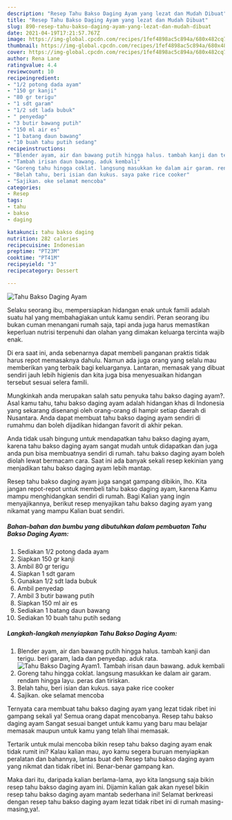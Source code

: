 ```yaml
---
description: "Resep Tahu Bakso Daging Ayam yang lezat dan Mudah Dibuat"
title: "Resep Tahu Bakso Daging Ayam yang lezat dan Mudah Dibuat"
slug: 890-resep-tahu-bakso-daging-ayam-yang-lezat-dan-mudah-dibuat
date: 2021-04-19T17:21:57.767Z
image: https://img-global.cpcdn.com/recipes/1fef4898ac5c894a/680x482cq70/tahu-bakso-daging-ayam-foto-resep-utama.jpg
thumbnail: https://img-global.cpcdn.com/recipes/1fef4898ac5c894a/680x482cq70/tahu-bakso-daging-ayam-foto-resep-utama.jpg
cover: https://img-global.cpcdn.com/recipes/1fef4898ac5c894a/680x482cq70/tahu-bakso-daging-ayam-foto-resep-utama.jpg
author: Rena Lane
ratingvalue: 4.4
reviewcount: 10
recipeingredient:
- "1/2 potong dada ayam"
- "150 gr kanji"
- "80 gr terigu"
- "1 sdt garam"
- "1/2 sdt lada bubuk"
- " penyedap"
- "3 butir bawang putih"
- "150 ml air es"
- "1 batang daun bawang"
- "10 buah tahu putih sedang"
recipeinstructions:
- "Blender ayam, air dan bawang putih hingga halus. tambah kanji dan terigu. beri garam, lada dan penyedap. aduk rata."
- "Tambah irisan daun bawang. aduk kembali"
- "Goreng tahu hingga coklat. langsung masukkan ke dalam air garam. rendam hingga layu. peras dan tiriskan."
- "Belah tahu, beri isian dan kukus. saya pake rice cooker"
- "Sajikan. oke selamat mencoba"
categories:
- Resep
tags:
- tahu
- bakso
- daging

katakunci: tahu bakso daging 
nutrition: 282 calories
recipecuisine: Indonesian
preptime: "PT23M"
cooktime: "PT41M"
recipeyield: "3"
recipecategory: Dessert

---
```



![Tahu Bakso Daging Ayam](https://img-global.cpcdn.com/recipes/1fef4898ac5c894a/680x482cq70/tahu-bakso-daging-ayam-foto-resep-utama.jpg)

Selaku seorang ibu, mempersiapkan hidangan enak untuk famili adalah suatu hal yang membahagiakan untuk kamu sendiri. Peran seorang ibu bukan cuman menangani rumah saja, tapi anda juga harus memastikan keperluan nutrisi terpenuhi dan olahan yang dimakan keluarga tercinta wajib enak.

Di era  saat ini, anda sebenarnya dapat membeli panganan praktis tidak harus repot memasaknya dahulu. Namun ada juga orang yang selalu mau memberikan yang terbaik bagi keluarganya. Lantaran, memasak yang dibuat sendiri jauh lebih higienis dan kita juga bisa menyesuaikan hidangan tersebut sesuai selera famili. 



Mungkinkah anda merupakan salah satu penyuka tahu bakso daging ayam?. Asal kamu tahu, tahu bakso daging ayam adalah hidangan khas di Indonesia yang sekarang disenangi oleh orang-orang di hampir setiap daerah di Nusantara. Anda dapat membuat tahu bakso daging ayam sendiri di rumahmu dan boleh dijadikan hidangan favorit di akhir pekan.

Anda tidak usah bingung untuk mendapatkan tahu bakso daging ayam, karena tahu bakso daging ayam sangat mudah untuk didapatkan dan juga anda pun bisa membuatnya sendiri di rumah. tahu bakso daging ayam boleh diolah lewat bermacam cara. Saat ini ada banyak sekali resep kekinian yang menjadikan tahu bakso daging ayam lebih mantap.

Resep tahu bakso daging ayam juga sangat gampang dibikin, lho. Kita jangan repot-repot untuk membeli tahu bakso daging ayam, karena Kamu mampu menghidangkan sendiri di rumah. Bagi Kalian yang ingin menyajikannya, berikut resep menyajikan tahu bakso daging ayam yang nikamat yang mampu Kalian buat sendiri.

<!--inarticleads1-->

##### Bahan-bahan dan bumbu yang dibutuhkan dalam pembuatan Tahu Bakso Daging Ayam:

1. Sediakan 1/2 potong dada ayam
1. Siapkan 150 gr kanji
1. Ambil 80 gr terigu
1. Siapkan 1 sdt garam
1. Gunakan 1/2 sdt lada bubuk
1. Ambil  penyedap
1. Ambil 3 butir bawang putih
1. Siapkan 150 ml air es
1. Sediakan 1 batang daun bawang
1. Sediakan 10 buah tahu putih sedang




<!--inarticleads2-->

##### Langkah-langkah menyiapkan Tahu Bakso Daging Ayam:

1. Blender ayam, air dan bawang putih hingga halus. tambah kanji dan terigu. beri garam, lada dan penyedap. aduk rata.
<img src="https://img-global.cpcdn.com/steps/6a99ee0a881b4e72/160x128cq70/tahu-bakso-daging-ayam-langkah-memasak-1-foto.jpg" alt="Tahu Bakso Daging Ayam">1. Tambah irisan daun bawang. aduk kembali
1. Goreng tahu hingga coklat. langsung masukkan ke dalam air garam. rendam hingga layu. peras dan tiriskan.
1. Belah tahu, beri isian dan kukus. saya pake rice cooker
1. Sajikan. oke selamat mencoba




Ternyata cara membuat tahu bakso daging ayam yang lezat tidak ribet ini gampang sekali ya! Semua orang dapat mencobanya. Resep tahu bakso daging ayam Sangat sesuai banget untuk kamu yang baru mau belajar memasak maupun untuk kamu yang telah lihai memasak.

Tertarik untuk mulai mencoba bikin resep tahu bakso daging ayam enak tidak rumit ini? Kalau kalian mau, ayo kamu segera buruan menyiapkan peralatan dan bahannya, lantas buat deh Resep tahu bakso daging ayam yang nikmat dan tidak ribet ini. Benar-benar gampang kan. 

Maka dari itu, daripada kalian berlama-lama, ayo kita langsung saja bikin resep tahu bakso daging ayam ini. Dijamin kalian gak akan nyesel bikin resep tahu bakso daging ayam mantab sederhana ini! Selamat berkreasi dengan resep tahu bakso daging ayam lezat tidak ribet ini di rumah masing-masing,ya!.

